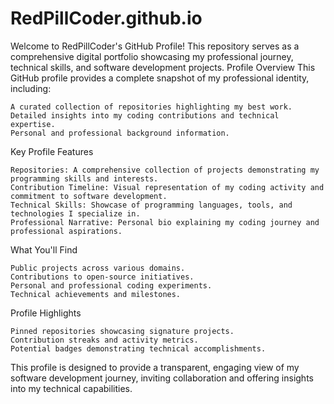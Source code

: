 # RedPillCoder.github.io

Welcome to RedPillCoder's GitHub Profile! This repository serves as a comprehensive digital portfolio showcasing my professional journey, technical skills, and software development projects. Profile Overview
This GitHub profile provides a complete snapshot of my professional identity, including:

    A curated collection of repositories highlighting my best work.
    Detailed insights into my coding contributions and technical expertise.
    Personal and professional background information.

Key Profile Features

    Repositories: A comprehensive collection of projects demonstrating my programming skills and interests.
    Contribution Timeline: Visual representation of my coding activity and commitment to software development.
    Technical Skills: Showcase of programming languages, tools, and technologies I specialize in.
    Professional Narrative: Personal bio explaining my coding journey and professional aspirations.

What You'll Find

    Public projects across various domains.
    Contributions to open-source initiatives.
    Personal and professional coding experiments.
    Technical achievements and milestones.

Profile Highlights

    Pinned repositories showcasing signature projects.
    Contribution streaks and activity metrics.
    Potential badges demonstrating technical accomplishments.

This profile is designed to provide a transparent, engaging view of my software development journey, inviting collaboration and offering insights into my technical capabilities.
